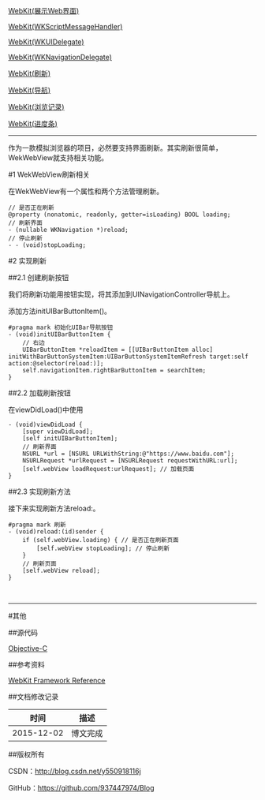 [WebKit(展示Web界面)](https://github.com/937447974/Blog/blob/master/WebKit/WebKit(展示Web界面).md)

[WebKit(WKScriptMessageHandler)](https://github.com/937447974/Blog/blob/master/WebKit/WebKit(WKScriptMessageHandler).md)

[WebKit(WKUIDelegate)](https://github.com/937447974/Blog/blob/master/WebKit/WebKit(WKUIDelegate).md)

[WebKit(WKNavigationDelegate)](https://github.com/937447974/Blog/blob/master/WebKit/WebKit(WKNavigationDelegate).md)

[WebKit(刷新)](https://github.com/937447974/Blog/blob/master/WebKit/WebKit(刷新).md)

[WebKit(导航)](https://github.com/937447974/Blog/blob/master/WebKit/WebKit(导航).md)

[WebKit(浏览记录)](https://github.com/937447974/Blog/blob/master/WebKit/WebKit(浏览记录).md)

[WebKit(进度条)](https://github.com/937447974/Blog/blob/master/WebKit/WebKit(进度条).md)

------

作为一款模拟浏览器的项目，必然要支持界面刷新。其实刷新很简单，WekWebView就支持相关功能。

#1 WekWebView刷新相关

在WekWebView有一个属性和两个方法管理刷新。

```objc
// 是否正在刷新
@property (nonatomic, readonly, getter=isLoading) BOOL loading;
// 刷新界面
- (nullable WKNavigation *)reload;
// 停止刷新
- - (void)stopLoading;
```

#2 实现刷新

##2.1 创建刷新按钮

我们将刷新功能用按钮实现，将其添加到UINavigationController导航上。

添加方法initUIBarButtonItem()。

```objc
#pragma mark 初始化UIBar导航按钮
- (void)initUIBarButtonItem {
    // 右边
    UIBarButtonItem *reloadItem = [[UIBarButtonItem alloc] initWithBarButtonSystemItem:UIBarButtonSystemItemRefresh target:self action:@selector(reload:)];
    self.navigationItem.rightBarButtonItem = searchItem;
}
```

##2.2 加载刷新按钮

在viewDidLoad()中使用

```objc
- (void)viewDidLoad {
    [super viewDidLoad];
    [self initUIBarButtonItem];
    // 刷新界面
    NSURL *url = [NSURL URLWithString:@"https://www.baidu.com"];
    NSURLRequest *urlRequest = [NSURLRequest requestWithURL:url];
    [self.webView loadRequest:urlRequest]; // 加载页面
}
```

##2.3 实现刷新方法

接下来实现刷新方法reload:。

```objc
#pragma mark 刷新
- (void)reload:(id)sender {
    if (self.webView.loading) { // 是否正在刷新页面
        [self.webView stopLoading]; // 停止刷新
    }
    // 刷新页面
    [self.webView reload];
}
```

&#160;

----------

#其他

##源代码

[Objective-C](https://github.com/937447974/Objective-C)

##参考资料

[WebKit Framework Reference](https://developer.apple.com/library/ios/documentation/Cocoa/Reference/WebKit/ObjC_classic/index.html#//apple_ref/doc/uid/TP30000745)

##文档修改记录

| 时间 | 描述 |
| ---- | ---- |
| 2015-12-02 | 博文完成 |

##版权所有

CSDN：http://blog.csdn.net/y550918116j

GitHub：https://github.com/937447974/Blog